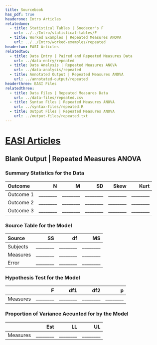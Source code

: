 ```yaml
---
title: Sourcebook
has_pdf: true
headerone: Intro Articles
relatedone:
  - title: Statistical Tables | Snedecor's F
    url: ../../Intro/statistical-tables/F
  - title: Worked Examples | Repeated Measures ANOVA
    url: ../../Intro/worked-examples/repeated
headertwo: EASI Articles
relatedtwo:
  - title: Data Entry | Paired and Repeated Measures Data
    url: ../data-entry/repeated
  - title: Data Analysis | Repeated Measures ANOVA
    url: ../data-analysis/repeated
  - title: Annotated Output | Repeated Measures ANOVA
    url: ../annotated-output/repeated
headerthree: EASI Files
relatedthree:
  - title: Data Files | Repeated Measures Data
    url: ../data-files/repeated.csv
  - title: Syntax Files | Repeated Measures ANOVA
    url: ../syntax-files/repeated.R
  - title: Output Files | Repeated Measures ANOVA
    url: ../output-files/repeated.txt
---
```


# [EASI Articles](../index.md)

## Blank Output | Repeated Measures ANOVA

### Summary Statistics for the Data

| Outcome   | N   | M   | SD  | Skew | Kurt |
|:----------|----:|----:|----:|-----:|-----:|
| Outcome 1 | ________ | ________ | ________ | ________ | ________ |
| Outcome 2 | ________ | ________ | ________ | ________ | ________ |
| Outcome 3 | ________ | ________ | ________ | ________ | ________ |

### Source Table for the Model

| Source   | SS   | df  | MS  |
|:---------|-----:|----:|----:|
| Subjects | ________ | ________ | ________ |
| Measures | ________ | ________ | ________ |
| Error    | ________ | ________ | ________ |

### Hypothesis Test for the Model

|          | F   | df1 | df2 | p   |
|:---------|----:|----:|----:|----:|
| Measures | ________ | ________ | ________ | ________ |

### Proportion of Variance Accunted for by the Model

|          | Est  | LL   | UL   |
|:---------|-----:|-----:|-----:|
| Measures | ________ | ________ | ________ |
